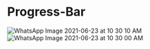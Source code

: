 # Progress-Bar
![WhatsApp Image 2021-06-23 at 10 30 10 AM](https://user-images.githubusercontent.com/59532676/123038464-17459980-d40e-11eb-8314-6bae3103a514.jpeg)
![WhatsApp Image 2021-06-23 at 10 30 00 AM](https://user-images.githubusercontent.com/59532676/123038472-1ad92080-d40e-11eb-9c33-07c5471de8d2.jpeg)
